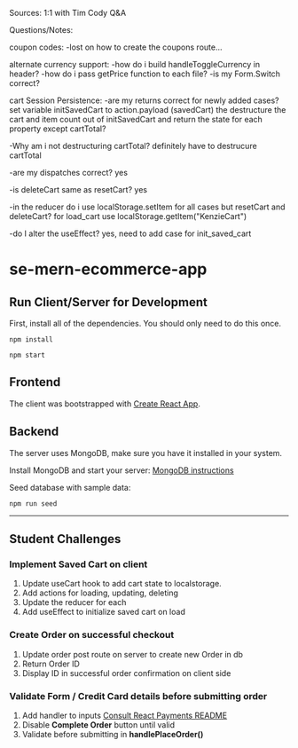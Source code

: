 Sources:
1:1 with Tim
Cody Q&A



Questions/Notes:

coupon codes:
-lost on how to create the coupons route...

alternate currency support:
-how do i build handleToggleCurrency in header?
-how do i pass getPrice function to each file?
-is my Form.Switch correct?




cart Session Persistence:
-are my returns correct for newly added cases?
set variable initSavedCart to action.payload (savedCart)
the destructure the cart and item count out of initSavedCart and return the state for each property except cartTotal?

-Why am i not destructuring cartTotal?
definitely have to destrucure cartTotal


-are my dispatches correct?
yes


-is deleteCart same as resetCart?
yes

-in the reducer do i use localStorage.setItem for all cases but resetCart and deleteCart?
for load_cart use localStorage.getItem("KenzieCart")

-do I alter the useEffect?
yes, need to add case for init_saved_cart





# se-mern-ecommerce-app

## Run Client/Server for Development

First, install all of the dependencies.  You should only need to do this once.

```
npm install
```

```
npm start
```

## Frontend

The client was bootstrapped with [Create React App](https://github.com/facebook/create-react-app).

## Backend

The server uses MongoDB, make sure you have it installed in your system.

Install MongoDB and start your server: [MongoDB instructions](https://docs.mongodb.com/manual/administration/install-community/)

Seed database with sample data:

```
npm run seed
```

---

## Student Challenges

### Implement Saved Cart on client

1. Update useCart hook to add cart state to localstorage.
2. Add actions for loading, updating, deleting
3. Update the reducer for each
4. Add useEffect to initialize saved cart on load

### Create Order on successful checkout

1. Update order post route on server to create new Order in db
2. Return Order ID
3. Display ID in successful order confirmation on client side

### Validate Form / Credit Card details before submitting order

1. Add handler to inputs [Consult React Payments README](https://github.com/medipass/react-payment-inputs#with-hooks)
2. Disable **Complete Order** button until valid
3. Validate before submitting in **handlePlaceOrder()**
